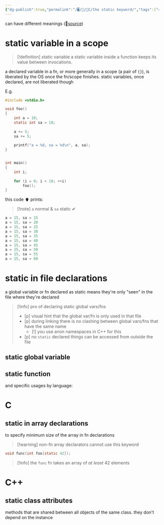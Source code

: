 ```yaml
---
{"dg-publish":true,"permalink":"/🖥/📜/🍊C/the static keyword/","tags":["c","cpp","programming"]}
---
```



can have different meanings (🔗[source](https://stackoverflow.com/q/572547/12575557))

# static variable in a scope
>[!definition] static variable
> a static variable inside a function keeps its value between invocations. 

a declared variable in a fn, or more generally in a scope (a pair of `{}`), is liberated by the OS once the fn/scope finishes.
static variables, once declared, are not liberated though

E.g. 
```c
#include <stdio.h>

void foo()
{
    int a = 10;
    static int sa = 10;
    
    a += 5;
    sa += 5;
    
    printf("a = %d, sa = %d\n", a, sa);
}


int main()
{
    int i;
    
    for (i = 0; i < 10; ++i)
        foo();
}

```

this code ⬆ prints:
>[!note] `a` normal & `sa` static ✔
```c
a = 15, sa = 15
a = 15, sa = 20
a = 15, sa = 25
a = 15, sa = 30
a = 15, sa = 35
a = 15, sa = 40
a = 15, sa = 45
a = 15, sa = 50
a = 15, sa = 55
a = 15, sa = 60
```
# static in file declarations
a global variable or fn declared as static means they're only "seen" in the file where they're declared
>[!info] pro of declaring static global vars/fns
> - [p] visual hint that the global var/fn is only used in that file
> - [p] during linking there is no clashing between global vars/fns that have the same name 
> 	- [!] you use anon namespaces in C++ for this
> - [p] no `static`  declared things can be accessed from outside the file
## static global variable
## static function

and specific usages by language:
# C
## static in array declarations
to specify minimum size of the array in fn declarations
>[!warning] non-fn array declarators cannot use this keyword

```c
void func(int foo[static 42]);
```
>[!info] the `func` fn takes an array of *at least* 42 elements
# C++
## static class attributes
methods that are shared between all objects of the same class.
they don't depend on the instance